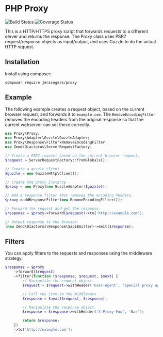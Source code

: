 # PHP Proxy

[![Build Status](http://img.shields.io/travis/jenssegers/php-proxy.svg)](https://travis-ci.org/jenssegers/php-proxy) [![Coverage Status](http://img.shields.io/coveralls/jenssegers/php-proxy.svg)](https://coveralls.io/r/jenssegers/php-proxy?branch=master)

This is a HTTP/HTTPS proxy script that forwards requests to a different server and returns the response. The Proxy class uses PSR7 request/response objects as input/output, and uses Guzzle to do the actual HTTP request.

## Installation

Install using composer:

```
composer require jenssegers/proxy
```

## Example

The following example creates a request object, based on the current browser request, and forwards it to `example.com`. The `RemoveEncodingFilter` removes the encoding headers from the original response so that the current webserver can set these correctly.

```php
use Proxy\Proxy;
use Proxy\Adapter\Guzzle\GuzzleAdapter;
use Proxy\Response\Filter\RemoveEncodingFilter;
use Zend\Diactoros\ServerRequestFactory;

// Create a PSR7 request based on the current browser request.
$request = ServerRequestFactory::fromGlobals();

// Create a guzzle client
$guzzle = new GuzzleHttp\Client();

// Create the proxy instance
$proxy = new Proxy(new GuzzleAdapter($guzzle));

// Add a response filter that removes the encoding headers.
$proxy->addResponseFilter(new RemoveEncodingFilter());

// Forward the request and get the response.
$response = $proxy->forward($request)->to('http://example.com');

// Output response to the browser.
(new Zend\Diactoros\Response\SapiEmitter)->emit($response);
```

## Filters

You can apply filters to the requests and responses using the middleware strategy:

```php
$response = $proxy
	->forward($request)
	->filter(function ($response, $request, $next) {
		// Manipulate the request object.
		$request = $request->withHeader('User-Agent', 'Special proxy agent');

		// Call the item in the middleware.
		$response = $next($request, $response);

		// Manipulate the response object.
		$response = $response->withHeader('X-Proxy-Foo', 'Bar');

		return $response;
	})
	->to('http://example.com');
```
